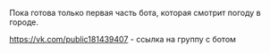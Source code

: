 Пока готова только первая часть бота, которая смотрит погоду в городе.

https://vk.com/public181439407 - ссылка на группу с ботом
